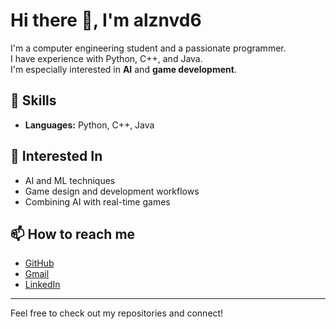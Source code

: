 # Hi there 👋, I'm alznvd6

I'm a computer engineering student and a passionate programmer.  
I have experience with Python, C++, and Java.  
I'm especially interested in **AI** and **game development**.

## 🚀 Skills

- **Languages:** Python, C++, Java

## 🌱 Interested In

- AI and ML techniques
- Game design and development workflows
- Combining AI with real-time games

## 📫 How to reach me

- [GitHub](https://github.com/alznvd6)
- [Gmail](alz.navid6@gmail.com)
- [LinkedIn](https://www.linkedin.com/in/aliznavid6)

---

Feel free to check out my repositories and connect!
